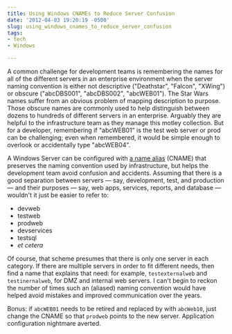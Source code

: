 ```yaml
---
title: Using Windows CNAMEs to Reduce Server Confusion
date: '2012-04-03 19:20:19 -0500'
slug: using_windows_cnames_to_reduce_server_confusion
tags:
- tech
- Windows

---
```


A common challenge for development teams is remembering the names for all of the
different servers in an enterprise environment  when the server naming
convention is either not descriptive ("Deathstar", "Falcon", "XWing") or obscure
("abcDBS001", "abcDBS002", "abcWEB01"). The Star Wars names suffer from an
obvious problem of mapping description to purpose. Those obscure names are
commonly used to help distinguish between dozens to hundreds of different
servers in an enterprise. Arguably they are helpful to the infrastructure team
as they manage this motley collection. But for a developer, remembering if
"abcWEB01" is the test web server or prod can be challenging; even when
remembered, it would be simple enough to overlook or accidentally type
"abcWEB04".

<!-- truncate -->

A Windows Server can be configured with [a name
alias](https://superuser.com/questions/1669701/two-address-name-for-same-server)
(CNAME) that preserves the naming convention used by infrastructure, but helps
the development team avoid confusion and accidents. Assuming that there is a
good separation between servers &mdash; say, development, test, and production
&mdash; and their purposes &mdash; say, web apps, services, reports, and
database &mdash; wouldn't it just be easier to refer to:

* devweb
* testweb
* prodweb
* devservices
* testsql
* _et cetera_

Of course, that scheme presumes that there is only one server in each category.
If there are multiple servers in order to fit different needs, then find a name
that explains that need: for example, `testexternalweb` and `testinernalweb`, for
DMZ and internal web servers. I can't begin to reckon the number of times such
an (aliased) naming convention would have helped avoid mistakes and improved
communication over the years.

Bonus: if `abcWEB01` needs to be retired and replaced by with `abcWeb10`, just
change the CNAME so that `prodweb` points to the new server. Application
configuration nightmare averted.

